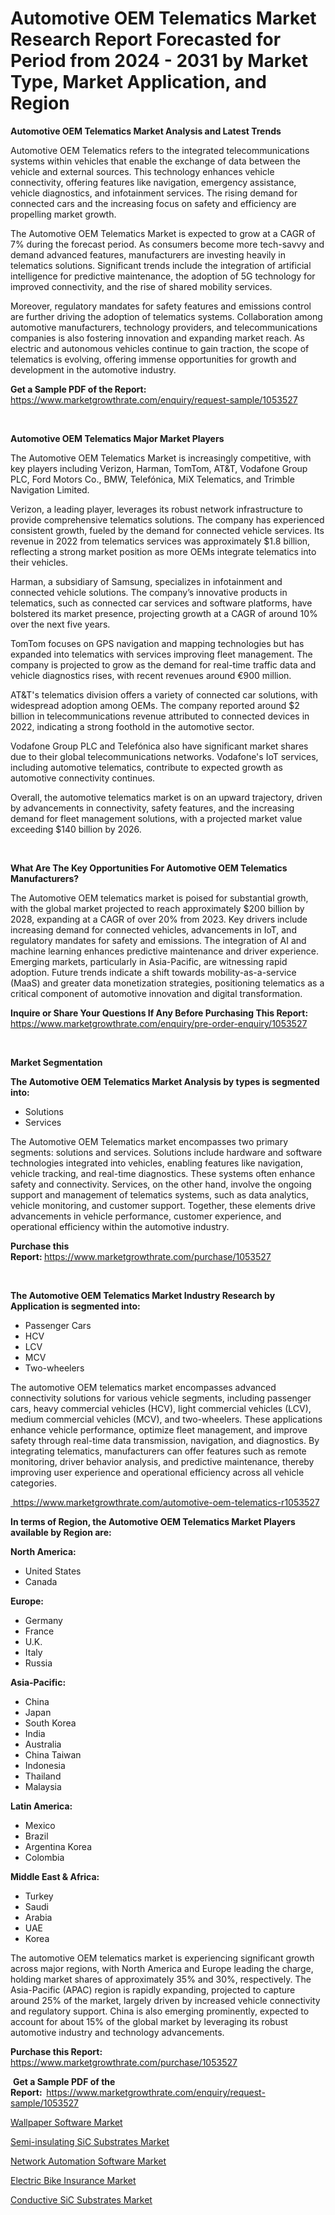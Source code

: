<p><h1>Automotive OEM Telematics Market Research Report Forecasted for Period from 2024 -  2031 by Market Type, Market Application, and Region</h1></p><p><strong>Automotive OEM Telematics Market Analysis and Latest Trends</strong></p>
<p><p>Automotive OEM Telematics refers to the integrated telecommunications systems within vehicles that enable the exchange of data between the vehicle and external sources. This technology enhances vehicle connectivity, offering features like navigation, emergency assistance, vehicle diagnostics, and infotainment services. The rising demand for connected cars and the increasing focus on safety and efficiency are propelling market growth.</p><p>The Automotive OEM Telematics Market is expected to grow at a CAGR of 7% during the forecast period. As consumers become more tech-savvy and demand advanced features, manufacturers are investing heavily in telematics solutions. Significant trends include the integration of artificial intelligence for predictive maintenance, the adoption of 5G technology for improved connectivity, and the rise of shared mobility services. </p><p>Moreover, regulatory mandates for safety features and emissions control are further driving the adoption of telematics systems. Collaboration among automotive manufacturers, technology providers, and telecommunications companies is also fostering innovation and expanding market reach. As electric and autonomous vehicles continue to gain traction, the scope of telematics is evolving, offering immense opportunities for growth and development in the automotive industry.</p></p>
<p><strong>Get a Sample PDF of the Report:&nbsp;</strong> <a href="https://www.marketgrowthrate.com/enquiry/request-sample/1053527">https://www.marketgrowthrate.com/enquiry/request-sample/1053527</a></p>
<p>&nbsp;</p>
<p><strong>Automotive OEM Telematics Major Market Players</strong></p>
<p><p>The Automotive OEM Telematics Market is increasingly competitive, with key players including Verizon, Harman, TomTom, AT&T, Vodafone Group PLC, Ford Motors Co., BMW, Telefónica, MiX Telematics, and Trimble Navigation Limited.</p><p>Verizon, a leading player, leverages its robust network infrastructure to provide comprehensive telematics solutions. The company has experienced consistent growth, fueled by the demand for connected vehicle services. Its revenue in 2022 from telematics services was approximately $1.8 billion, reflecting a strong market position as more OEMs integrate telematics into their vehicles.</p><p>Harman, a subsidiary of Samsung, specializes in infotainment and connected vehicle solutions. The company’s innovative products in telematics, such as connected car services and software platforms, have bolstered its market presence, projecting growth at a CAGR of around 10% over the next five years. </p><p>TomTom focuses on GPS navigation and mapping technologies but has expanded into telematics with services improving fleet management. The company is projected to grow as the demand for real-time traffic data and vehicle diagnostics rises, with recent revenues around €900 million.</p><p>AT&T's telematics division offers a variety of connected car solutions, with widespread adoption among OEMs. The company reported around $2 billion in telecommunications revenue attributed to connected devices in 2022, indicating a strong foothold in the automotive sector.</p><p>Vodafone Group PLC and Telefónica also have significant market shares due to their global telecommunications networks. Vodafone's IoT services, including automotive telematics, contribute to expected growth as automotive connectivity continues.</p><p>Overall, the automotive telematics market is on an upward trajectory, driven by advancements in connectivity, safety features, and the increasing demand for fleet management solutions, with a projected market value exceeding $140 billion by 2026.</p></p>
<p>&nbsp;</p>
<p><strong>What Are The Key Opportunities For Automotive OEM Telematics Manufacturers?</strong></p>
<p><p>The Automotive OEM telematics market is poised for substantial growth, with the global market projected to reach approximately $200 billion by 2028, expanding at a CAGR of over 20% from 2023. Key drivers include increasing demand for connected vehicles, advancements in IoT, and regulatory mandates for safety and emissions. The integration of AI and machine learning enhances predictive maintenance and driver experience. Emerging markets, particularly in Asia-Pacific, are witnessing rapid adoption. Future trends indicate a shift towards mobility-as-a-service (MaaS) and greater data monetization strategies, positioning telematics as a critical component of automotive innovation and digital transformation.</p></p>
<p><strong>Inquire or Share Your Questions If Any Before Purchasing This Report:</strong> <a href="https://www.marketgrowthrate.com/enquiry/pre-order-enquiry/1053527">https://www.marketgrowthrate.com/enquiry/pre-order-enquiry/1053527</a></p>
<p>&nbsp;</p>
<p><strong>Market Segmentation</strong></p>
<p><strong>The Automotive OEM Telematics Market Analysis by types is segmented into:</strong></p>
<p><ul><li>Solutions</li><li>Services</li></ul></p>
<p><p>The Automotive OEM Telematics market encompasses two primary segments: solutions and services. Solutions include hardware and software technologies integrated into vehicles, enabling features like navigation, vehicle tracking, and real-time diagnostics. These systems often enhance safety and connectivity. Services, on the other hand, involve the ongoing support and management of telematics systems, such as data analytics, vehicle monitoring, and customer support. Together, these elements drive advancements in vehicle performance, customer experience, and operational efficiency within the automotive industry.</p></p>
<p><strong>Purchase this Report:&nbsp;</strong><a href="https://www.marketgrowthrate.com/purchase/1053527">https://www.marketgrowthrate.com/purchase/1053527</a></p>
<p>&nbsp;</p>
<p><strong>The Automotive OEM Telematics Market Industry Research by Application is segmented into:</strong></p>
<p><ul><li>Passenger Cars</li><li>HCV</li><li>LCV</li><li>MCV</li><li>Two-wheelers</li></ul></p>
<p><p>The automotive OEM telematics market encompasses advanced connectivity solutions for various vehicle segments, including passenger cars, heavy commercial vehicles (HCV), light commercial vehicles (LCV), medium commercial vehicles (MCV), and two-wheelers. These applications enhance vehicle performance, optimize fleet management, and improve safety through real-time data transmission, navigation, and diagnostics. By integrating telematics, manufacturers can offer features such as remote monitoring, driver behavior analysis, and predictive maintenance, thereby improving user experience and operational efficiency across all vehicle categories.</p></p>
<p><a href="https://www.marketgrowthrate.com/automotive-oem-telematics-r1053527">&nbsp;https://www.marketgrowthrate.com/automotive-oem-telematics-r1053527</a></p>
<p><strong>In terms of Region, the Automotive OEM Telematics Market Players available by Region are:</strong></p>
<p>
    <p> <strong> North America: </strong>
        <ul>
            <li>United States</li>
            <li>Canada</li>
        </ul>
        </p> 
    <p> <strong> Europe: </strong>
        <ul>
            <li>Germany</li>
            <li>France</li>
            <li>U.K.</li>
            <li>Italy</li>
            <li>Russia</li>
        </ul>
        </p> 
    <p> <strong> Asia-Pacific: </strong>
        <ul>
            <li>China</li>
            <li>Japan</li>
            <li>South Korea</li>
            <li>India</li>
            <li>Australia</li>
            <li>China Taiwan</li>
            <li>Indonesia</li>
            <li>Thailand</li>
            <li>Malaysia</li>
        </ul>
        </p> 
    <p> <strong> Latin America: </strong>
        <ul>
            <li>Mexico</li>
            <li>Brazil</li>
            <li>Argentina Korea</li>
            <li>Colombia</li>
        </ul>
        </p> 
    <p> <strong> Middle East & Africa: </strong>
        <ul>
            <li>Turkey</li>
            <li>Saudi</li>
            <li>Arabia</li>
            <li>UAE</li>
            <li>Korea</li>
        </ul>
    </p>
    </p>
<p><p>The automotive OEM telematics market is experiencing significant growth across major regions, with North America and Europe leading the charge, holding market shares of approximately 35% and 30%, respectively. The Asia-Pacific (APAC) region is rapidly expanding, projected to capture around 25% of the market, largely driven by increased vehicle connectivity and regulatory support. China is also emerging prominently, expected to account for about 15% of the global market by leveraging its robust automotive industry and technology advancements.</p></p>
<p><strong>Purchase this Report: </strong><a href="https://www.marketgrowthrate.com/purchase/1053527">https://www.marketgrowthrate.com/purchase/1053527</a></p>
<p>&nbsp;<strong>Get a Sample PDF of the Report:&nbsp;&nbsp;</strong><a href="https://www.marketgrowthrate.com/enquiry/request-sample/1053527">https://www.marketgrowthrate.com/enquiry/request-sample/1053527</a></p>
<p><strong></strong></p>
<p><p><a href="https://issuu.com/reportprime-2/docs/wallpaper-software-market-size-2030_70ef07215038ec">Wallpaper Software Market</a></p><p><a href="https://medium.com/@napppffr55/what-are-the-growth-drivers-in-semi-insulating-sic-substrates-market-5919a5edfa87?postPublishedType=repub">Semi-insulating SiC Substrates Market</a></p><p><a href="https://www.linkedin.com/pulse/network-automation-software-market-trends-regional-xurjc">Network Automation Software Market</a></p><p><a href="https://issuu.com/reportprime-2/docs/electric-bike-insurance-market-size_7121acee468935">Electric Bike Insurance Market</a></p><p><a href="https://medium.com/@giamcintosh/conductive-sic-substrates-market-industry-trends-and-forecast-for-period-from-2024-to-2031-6fe71c2550ca?postPublishedType=repub">Conductive SiC Substrates Market</a></p></p>